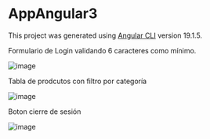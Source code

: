 # AppAngular3

This project was generated using [Angular CLI](https://github.com/angular/angular-cli) version 19.1.5.


Formulario de Login validando 6 caracteres como mínimo.

![image](https://github.com/user-attachments/assets/0398ef61-6d11-454f-bff7-74ec05007592)

Tabla de prodcutos con filtro por categoría

![image](https://github.com/user-attachments/assets/0a1c88f9-352c-4ea2-823e-ad79e9d244ea)

Boton cierre de sesión

![image](https://github.com/user-attachments/assets/bc40137f-ffd5-4f75-908b-bfe22180f3ff)







